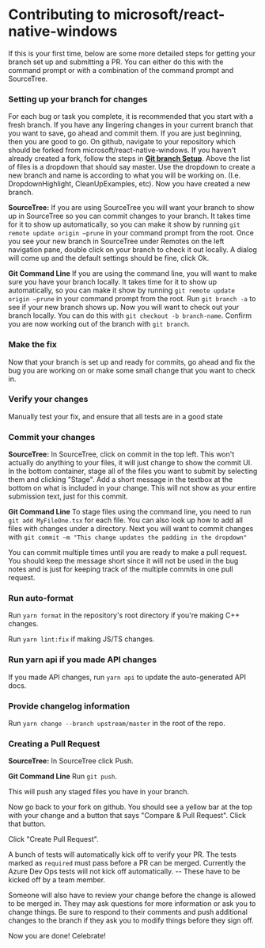 # Contributing to microsoft/react-native-windows

If this is your first time, below are some more detailed steps for getting your branch set up and submitting a PR. You can either do this with the command prompt or with a combination of the command prompt and SourceTree.

### Setting up your branch for changes 
 
For each bug or task you complete, it is recommended that you start with a fresh branch. If you have any lingering changes in your current branch that you want to save, go ahead and commit them. If you are just beginning, then you are good to go. On github, navigate to your repository which should be forked from microsoft/react-native-windows. If you haven't already created a fork, follow the steps in **[Git branch Setup](branch-setup.md)**. Above the list of files is a dropdown that should say master. Use the dropdown to create a new branch and name is according to what you will be working on. (I.e. DropdownHighlight, CleanUpExamples, etc). Now you have created a new branch. 

**SourceTree:**
If you are using SourceTree you will want your branch to show up in SourceTree so you can commit changes to your branch. It takes time for it to show up automatically, so you can make it show by running `git remote update origin –prune` in your command prompt from the root. Once you see your new branch in SourceTree under Remotes on the left navigation pane, double click on your branch to check it out locally. A dialog will come up and the default settings should be fine, click Ok.  

**Git Command Line**
If you are using the command line, you will want to make sure you have your branch locally. It takes time for it to show up automatically, so you can make it show by running `git remote update origin –prune` in your command prompt from the root. Run `git branch -a` to see if your new branch shows up. Now you will want to check out your branch locally. You can do this with `git checkout -b branch-name`. Confirm you are now working out of the branch with `git branch`.

 
### Make the fix
Now that your branch is set up and ready for commits, go ahead and fix the bug you are working on or make some small change that you want to check in. 
 
### Verify your changes
Manually test your fix, and ensure that all tests are in a good state

### Commit your changes

**SourceTree:**
In SourceTree, click on commit in the top left. This won't actually do anything to your files, it will just change to show the commit UI. In the bottom container, stage all of the files you want to submit by selecting them and clicking "Stage". Add a short message in the textbox at the bottom on what is included in your change. This will not show as your entire submission text, just for this commit. 
 
**Git Command Line**
To stage files using the command line, you need to run `git add MyFileOne.tsx` for each file. You can also look up how to add all files with changes under a directory. Next you will want to commit changes with `git commit –m "This change updates the padding in the dropdown"`

You can commit multiple times until you are ready to make a pull request. You should keep the message short since it will not be used in the bug notes and is just for keeping track of the multiple commits in one pull request. 

### Run auto-format
Run `yarn format` in the repository's root directory if you're making C++ changes.

Run `yarn lint:fix` if making JS/TS changes.

### Run yarn api if you made API changes
If you made API changes, run `yarn api` to update the auto-generated API docs.

### Provide changelog information
Run `yarn change --branch upstream/master` in the root of the repo.

### Creating a Pull Request

**SourceTree:**
In SourceTree click Push.

**Git Command Line**
Run `git push`. 

This will push any staged files you have in your branch.
 
Now go back to your fork on github. You should see a yellow bar at the top with your change and a button that says "Compare & Pull Request". Click that button. 

Click "Create Pull Request".

A bunch of tests will automatically kick off to verify your PR.  The tests marked as `required` must pass before a PR can be merged.  Currently the Azure Dev Ops tests will not kick off automatically.  -- These have to be kicked off by a team member.

Someone will also have to review your change before the change is allowed to be merged in. They may ask questions for more information or ask you to change things. Be sure to respond to their comments and push additional changes to the branch if they ask you to modify things before they sign off.
 
Now you are done! Celebrate!
